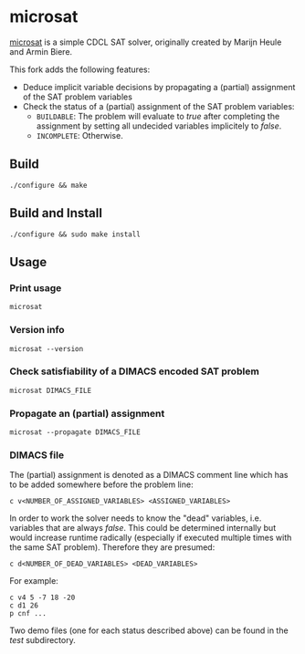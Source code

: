# microsat
[microsat](https://github.com/marijnheule/microsat) is a simple CDCL SAT solver, originally created by Marijn Heule and Armin Biere.

This fork adds the following features:
* Deduce implicit variable decisions by propagating a (partial) assignment of the SAT problem variables
* Check the status of a (partial) assignment of the SAT problem variables:
	* `BUILDABLE`: The problem will evaluate to *true* after completing the assignment by setting all undecided variables implicitely to *false*.
	* `INCOMPLETE`: Otherwise.

## Build
	./configure && make

## Build and Install
	./configure && sudo make install

## Usage
### Print usage
	microsat

### Version info
	microsat --version

### Check satisfiability of a DIMACS encoded SAT problem
	microsat DIMACS_FILE

### Propagate an (partial) assignment
	microsat --propagate DIMACS_FILE

### DIMACS file
The (partial) assignment is denoted as a DIMACS comment line which has to be added somewhere before the problem line:

	c v<NUMBER_OF_ASSIGNED_VARIABLES> <ASSIGNED_VARIABLES>

In order to work the solver needs to know the "dead" variables, i.e. variables that are always *false*. This could be determined internally but would increase runtime radically (especially if executed multiple times with the same SAT problem). Therefore they are presumed:
	
	c d<NUMBER_OF_DEAD_VARIABLES> <DEAD_VARIABLES>
	
For example:

	c v4 5 -7 18 -20
	c d1 26
	p cnf ...

Two demo files (one for each status described above) can be found in the *test* subdirectory.
